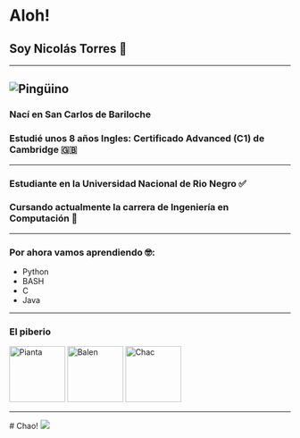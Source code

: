 # Aloh!
## Soy Nicolás Torres 🤠
---
![Pingüino](https://media.discordapp.net/attachments/750882843605074003/789322623049662465/emoji.gif)
---
### Nací en San Carlos de Bariloche
### Estudié unos 8 años Ingles: Certificado Advanced (C1) de Cambridge 🇬🇧
---
### Estudiante en la Universidad Nacional de Rio Negro ✅
### Cursando actualmente la carrera de Ingeniería en Computación 🤩
---
### Por ahora vamos aprendiendo 🤓:
- Python
- BASH
- C
- Java
---
### El piberio
<html>
<div>
  <a href="https://github.com/ValenPianta">
    <img src="https://avatars.githubusercontent.com/u/71991509?v=4" alt="Pianta" width="100" height="100"></a>
  <a href="https://github.com/Chabok52">
    <img src="https://avatars.githubusercontent.com/u/86004462?v=4" alt="Balen" width="100" height="100"></a>
  <a href="https://github.com/santichac">
    <img src="https://avatars.githubusercontent.com/u/103904254?v=4" alt="Chac" width="100" height="100"></a>
</div>
  <hr>
</html>  
# Chao!
  <img src="https://bit.ly/icom-badge">
